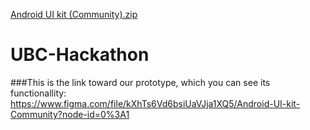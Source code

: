 [Android UI kit (Community).zip](https://github.com/Rezvious/UBC-Hackathon/files/6986620/Android.UI.kit.Community.zip)
# UBC-Hackathon
###This is the link toward our prototype, which you can see its functionallity:
https://www.figma.com/file/kXhTs6Vd6bsiUaVJja1XQ5/Android-UI-kit-Community?node-id=0%3A1
